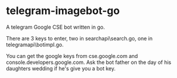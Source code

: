 # telegram-imagebot-go
A telegram Google CSE bot written in go.

There are 3 keys to enter, two in searchapi\search.go, one in telegramapi\botimpl.go.

You can get the google keys from cse.google.com and console.developers.google.com. Ask the bot father on the day of his daughters wedding if he's give you a bot key.
